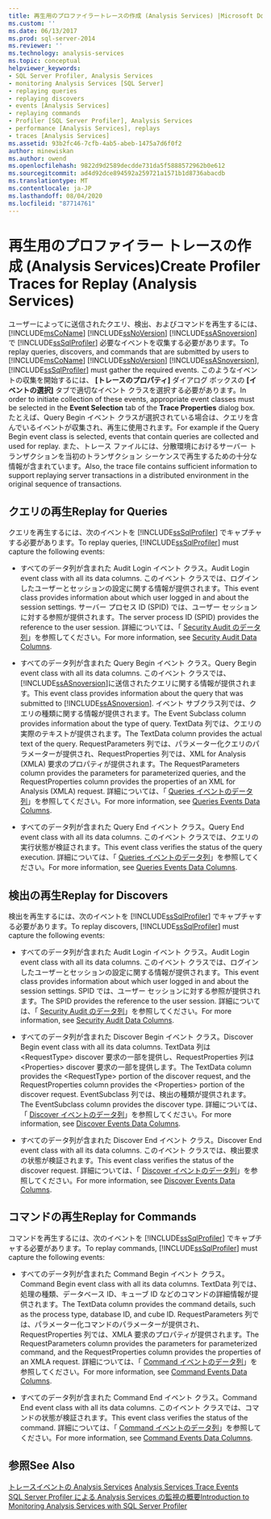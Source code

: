 ```yaml
---
title: 再生用のプロファイラートレースの作成 (Analysis Services) |Microsoft Docs
ms.custom: ''
ms.date: 06/13/2017
ms.prod: sql-server-2014
ms.reviewer: ''
ms.technology: analysis-services
ms.topic: conceptual
helpviewer_keywords:
- SQL Server Profiler, Analysis Services
- monitoring Analysis Services [SQL Server]
- replaying queries
- replaying discovers
- events [Analysis Services]
- replaying commands
- Profiler [SQL Server Profiler], Analysis Services
- performance [Analysis Services], replays
- traces [Analysis Services]
ms.assetid: 93b2fc46-7cfb-4ab5-abeb-1475a7d6f0f2
author: minewiskan
ms.author: owend
ms.openlocfilehash: 9822d9d2589decdde731da5f5888572962b0e612
ms.sourcegitcommit: ad4d92dce894592a259721a1571b1d8736abacdb
ms.translationtype: MT
ms.contentlocale: ja-JP
ms.lasthandoff: 08/04/2020
ms.locfileid: "87714761"
---
```

# <a name="create-profiler-traces-for-replay-analysis-services"></a><span data-ttu-id="c3ff5-102">再生用のプロファイラー トレースの作成 (Analysis Services)</span><span class="sxs-lookup"><span data-stu-id="c3ff5-102">Create Profiler Traces for Replay (Analysis Services)</span></span>
  <span data-ttu-id="c3ff5-103">ユーザーによってに送信されたクエリ、検出、およびコマンドを再生するには、 [!INCLUDE[msCoName](../../includes/msconame-md.md)] [!INCLUDE[ssNoVersion](../../includes/ssnoversion-md.md)] [!INCLUDE[ssASnoversion](../../includes/ssasnoversion-md.md)] で [!INCLUDE[ssSqlProfiler](../../includes/sssqlprofiler-md.md)] 必要なイベントを収集する必要があります。</span><span class="sxs-lookup"><span data-stu-id="c3ff5-103">To replay queries, discovers, and commands that are submitted by users to [!INCLUDE[msCoName](../../includes/msconame-md.md)] [!INCLUDE[ssNoVersion](../../includes/ssnoversion-md.md)] [!INCLUDE[ssASnoversion](../../includes/ssasnoversion-md.md)], [!INCLUDE[ssSqlProfiler](../../includes/sssqlprofiler-md.md)] must gather the required events.</span></span> <span data-ttu-id="c3ff5-104">このようなイベントの収集を開始するには、 **[トレースのプロパティ]** ダイアログ ボックスの **[イベントの選択]** タブで適切なイベント クラスを選択する必要があります。</span><span class="sxs-lookup"><span data-stu-id="c3ff5-104">In order to initiate collection of these events, appropriate event classes must be selected in the **Event Selection** tab of the **Trace Properties** dialog box.</span></span> <span data-ttu-id="c3ff5-105">たとえば、Query Begin イベント クラスが選択されている場合は、クエリを含んでいるイベントが収集され、再生に使用されます。</span><span class="sxs-lookup"><span data-stu-id="c3ff5-105">For example if the Query Begin event class is selected, events that contain queries are collected and used for replay.</span></span> <span data-ttu-id="c3ff5-106">また、トレース ファイルには、分散環境におけるサーバー トランザクションを当初のトランザクション シーケンスで再生するための十分な情報が含まれています。</span><span class="sxs-lookup"><span data-stu-id="c3ff5-106">Also, the trace file contains sufficient information to support replaying server transactions in a distributed environment in the original sequence of transactions.</span></span>  
  
## <a name="replay-for-queries"></a><span data-ttu-id="c3ff5-107">クエリの再生</span><span class="sxs-lookup"><span data-stu-id="c3ff5-107">Replay for Queries</span></span>  
 <span data-ttu-id="c3ff5-108">クエリを再生するには、次のイベントを [!INCLUDE[ssSqlProfiler](../../includes/sssqlprofiler-md.md)] でキャプチャする必要があります。</span><span class="sxs-lookup"><span data-stu-id="c3ff5-108">To replay queries, [!INCLUDE[ssSqlProfiler](../../includes/sssqlprofiler-md.md)] must capture the following events:</span></span>  
  
-   <span data-ttu-id="c3ff5-109">すべてのデータ列が含まれた Audit Login イベント クラス。</span><span class="sxs-lookup"><span data-stu-id="c3ff5-109">Audit Login event class with all its data columns.</span></span> <span data-ttu-id="c3ff5-110">このイベント クラスでは、ログインしたユーザーとセッションの設定に関する情報が提供されます。</span><span class="sxs-lookup"><span data-stu-id="c3ff5-110">This event class provides information about which user logged in and about the session settings.</span></span> <span data-ttu-id="c3ff5-111">サーバー プロセス ID (SPID) では、ユーザー セッションに対する参照が提供されます。</span><span class="sxs-lookup"><span data-stu-id="c3ff5-111">The server process ID (SPID) provides the reference to the user session.</span></span> <span data-ttu-id="c3ff5-112">詳細については、「 [Security Audit のデータ列](https://docs.microsoft.com/bi-reference/trace-events/security-audit-data-columns)」を参照してください。</span><span class="sxs-lookup"><span data-stu-id="c3ff5-112">For more information, see [Security Audit Data Columns](https://docs.microsoft.com/bi-reference/trace-events/security-audit-data-columns).</span></span>  
  
-   <span data-ttu-id="c3ff5-113">すべてのデータ列が含まれた Query Begin イベント クラス。</span><span class="sxs-lookup"><span data-stu-id="c3ff5-113">Query Begin event class with all its data columns.</span></span> <span data-ttu-id="c3ff5-114">このイベント クラスでは、 [!INCLUDE[ssASnoversion](../../includes/ssasnoversion-md.md)]に送信されたクエリに関する情報が提供されます。</span><span class="sxs-lookup"><span data-stu-id="c3ff5-114">This event class provides information about the query that was submitted to [!INCLUDE[ssASnoversion](../../includes/ssasnoversion-md.md)].</span></span> <span data-ttu-id="c3ff5-115">イベント サブクラス列では、クエリの種類に関する情報が提供されます。</span><span class="sxs-lookup"><span data-stu-id="c3ff5-115">The Event Subclass column provides information about the type of query.</span></span> <span data-ttu-id="c3ff5-116">TextData 列では、クエリの実際のテキストが提供されます。</span><span class="sxs-lookup"><span data-stu-id="c3ff5-116">The TextData column provides the actual text of the query.</span></span> <span data-ttu-id="c3ff5-117">RequestParameters 列では、パラメーター化クエリのパラメーターが提供され、RequestProperties 列では、XML for Analysis (XMLA) 要求のプロパティが提供されます。</span><span class="sxs-lookup"><span data-stu-id="c3ff5-117">The RequestParameters column provides the parameters for parameterized queries, and the RequestProperties column provides the properties of an XML for Analysis (XMLA) request.</span></span> <span data-ttu-id="c3ff5-118">詳細については、「 [Queries イベントのデータ列](https://docs.microsoft.com/bi-reference/trace-events/queries-events-data-columns)」を参照してください。</span><span class="sxs-lookup"><span data-stu-id="c3ff5-118">For more information, see [Queries Events Data Columns](https://docs.microsoft.com/bi-reference/trace-events/queries-events-data-columns).</span></span>  
  
-   <span data-ttu-id="c3ff5-119">すべてのデータ列が含まれた Query End イベント クラス。</span><span class="sxs-lookup"><span data-stu-id="c3ff5-119">Query End event class with all its data columns.</span></span> <span data-ttu-id="c3ff5-120">このイベント クラスでは、クエリの実行状態が検証されます。</span><span class="sxs-lookup"><span data-stu-id="c3ff5-120">This event class verifies the status of the query execution.</span></span> <span data-ttu-id="c3ff5-121">詳細については、「 [Queries イベントのデータ列](https://docs.microsoft.com/bi-reference/trace-events/queries-events-data-columns)」を参照してください。</span><span class="sxs-lookup"><span data-stu-id="c3ff5-121">For more information, see [Queries Events Data Columns](https://docs.microsoft.com/bi-reference/trace-events/queries-events-data-columns).</span></span>  
  
## <a name="replay-for-discovers"></a><span data-ttu-id="c3ff5-122">検出の再生</span><span class="sxs-lookup"><span data-stu-id="c3ff5-122">Replay for Discovers</span></span>  
 <span data-ttu-id="c3ff5-123">検出を再生するには、次のイベントを [!INCLUDE[ssSqlProfiler](../../includes/sssqlprofiler-md.md)] でキャプチャする必要があります。</span><span class="sxs-lookup"><span data-stu-id="c3ff5-123">To replay discovers, [!INCLUDE[ssSqlProfiler](../../includes/sssqlprofiler-md.md)] must capture the following events:</span></span>  
  
-   <span data-ttu-id="c3ff5-124">すべてのデータ列が含まれた Audit Login イベント クラス。</span><span class="sxs-lookup"><span data-stu-id="c3ff5-124">Audit Login event class with all its data columns.</span></span> <span data-ttu-id="c3ff5-125">このイベント クラスでは、ログインしたユーザーとセッションの設定に関する情報が提供されます。</span><span class="sxs-lookup"><span data-stu-id="c3ff5-125">This event class provides information about which user logged in and about the session settings.</span></span> <span data-ttu-id="c3ff5-126">SPID では、ユーザー セッションに対する参照が提供されます。</span><span class="sxs-lookup"><span data-stu-id="c3ff5-126">The SPID provides the reference to the user session.</span></span> <span data-ttu-id="c3ff5-127">詳細については、「 [Security Audit のデータ列](https://docs.microsoft.com/bi-reference/trace-events/security-audit-data-columns)」を参照してください。</span><span class="sxs-lookup"><span data-stu-id="c3ff5-127">For more information, see [Security Audit Data Columns](https://docs.microsoft.com/bi-reference/trace-events/security-audit-data-columns).</span></span>  
  
-   <span data-ttu-id="c3ff5-128">すべてのデータ列が含まれた Discover Begin イベント クラス。</span><span class="sxs-lookup"><span data-stu-id="c3ff5-128">Discover Begin event class with all its data columns.</span></span> <span data-ttu-id="c3ff5-129">TextData 列は \<RequestType> discover 要求の一部を提供し、RequestProperties 列は \<Properties> discover 要求の一部を提供します。</span><span class="sxs-lookup"><span data-stu-id="c3ff5-129">The TextData column provides the \<RequestType> portion of the discover request, and the RequestProperties column provides the \<Properties> portion of the discover request.</span></span> <span data-ttu-id="c3ff5-130">EventSubclass 列では、検出の種類が提供されます。</span><span class="sxs-lookup"><span data-stu-id="c3ff5-130">The EventSubclass column provides the discover type.</span></span> <span data-ttu-id="c3ff5-131">詳細については、「 [Discover イベントのデータ列](https://docs.microsoft.com/bi-reference/trace-events/discover-events-data-columns)」を参照してください。</span><span class="sxs-lookup"><span data-stu-id="c3ff5-131">For more information, see [Discover Events Data Columns](https://docs.microsoft.com/bi-reference/trace-events/discover-events-data-columns).</span></span>  
  
-   <span data-ttu-id="c3ff5-132">すべてのデータ列が含まれた Discover End イベント クラス。</span><span class="sxs-lookup"><span data-stu-id="c3ff5-132">Discover End event class with all its data columns.</span></span> <span data-ttu-id="c3ff5-133">このイベント クラスでは、検出要求の状態が検証されます。</span><span class="sxs-lookup"><span data-stu-id="c3ff5-133">This event class verifies the status of the discover request.</span></span> <span data-ttu-id="c3ff5-134">詳細については、「 [Discover イベントのデータ列](https://docs.microsoft.com/bi-reference/trace-events/discover-events-data-columns)」を参照してください。</span><span class="sxs-lookup"><span data-stu-id="c3ff5-134">For more information, see [Discover Events Data Columns](https://docs.microsoft.com/bi-reference/trace-events/discover-events-data-columns).</span></span>  
  
## <a name="replay-for-commands"></a><span data-ttu-id="c3ff5-135">コマンドの再生</span><span class="sxs-lookup"><span data-stu-id="c3ff5-135">Replay for Commands</span></span>  
 <span data-ttu-id="c3ff5-136">コマンドを再生するには、次のイベントを [!INCLUDE[ssSqlProfiler](../../includes/sssqlprofiler-md.md)] でキャプチャする必要があります。</span><span class="sxs-lookup"><span data-stu-id="c3ff5-136">To replay commands, [!INCLUDE[ssSqlProfiler](../../includes/sssqlprofiler-md.md)] must capture the following events:</span></span>  
  
-   <span data-ttu-id="c3ff5-137">すべてのデータ列が含まれた Command Begin イベント クラス。</span><span class="sxs-lookup"><span data-stu-id="c3ff5-137">Command Begin event class with all its data columns.</span></span> <span data-ttu-id="c3ff5-138">TextData 列では、処理の種類、データベース ID、キューブ ID などのコマンドの詳細情報が提供されます。</span><span class="sxs-lookup"><span data-stu-id="c3ff5-138">The TextData column provides the command details, such as the process type, database ID, and cube ID.</span></span> <span data-ttu-id="c3ff5-139">RequestParameters 列では、パラメーター化コマンドのパラメーターが提供され、RequestProperties 列では、XMLA 要求のプロパティが提供されます。</span><span class="sxs-lookup"><span data-stu-id="c3ff5-139">The RequestParameters column provides the parameters for parameterized command, and the RequestProperties column provides the properties of an XMLA request.</span></span> <span data-ttu-id="c3ff5-140">詳細については、「 [Command イベントのデータ列](https://docs.microsoft.com/bi-reference/trace-events/command-events-data-columns)」を参照してください。</span><span class="sxs-lookup"><span data-stu-id="c3ff5-140">For more information, see [Command Events Data Columns](https://docs.microsoft.com/bi-reference/trace-events/command-events-data-columns).</span></span>  
  
-   <span data-ttu-id="c3ff5-141">すべてのデータ列が含まれた Command End イベント クラス。</span><span class="sxs-lookup"><span data-stu-id="c3ff5-141">Command End event class with all its data columns.</span></span> <span data-ttu-id="c3ff5-142">このイベント クラスでは、コマンドの状態が検証されます。</span><span class="sxs-lookup"><span data-stu-id="c3ff5-142">This event class verifies the status of the command.</span></span> <span data-ttu-id="c3ff5-143">詳細については、「 [Command イベントのデータ列](https://docs.microsoft.com/bi-reference/trace-events/command-events-data-columns)」を参照してください。</span><span class="sxs-lookup"><span data-stu-id="c3ff5-143">For more information, see [Command Events Data Columns](https://docs.microsoft.com/bi-reference/trace-events/command-events-data-columns).</span></span>  
  
## <a name="see-also"></a><span data-ttu-id="c3ff5-144">参照</span><span class="sxs-lookup"><span data-stu-id="c3ff5-144">See Also</span></span>  
 <span data-ttu-id="c3ff5-145">[トレースイベントの Analysis Services](https://docs.microsoft.com/bi-reference/trace-events/analysis-services-trace-events) </span><span class="sxs-lookup"><span data-stu-id="c3ff5-145">[Analysis Services Trace Events](https://docs.microsoft.com/bi-reference/trace-events/analysis-services-trace-events) </span></span>  
 [<span data-ttu-id="c3ff5-146">SQL Server Profiler による Analysis Services の監視の概要</span><span class="sxs-lookup"><span data-stu-id="c3ff5-146">Introduction to Monitoring Analysis Services with SQL Server Profiler</span></span>](introduction-to-monitoring-analysis-services-with-sql-server-profiler.md)  
  
  
